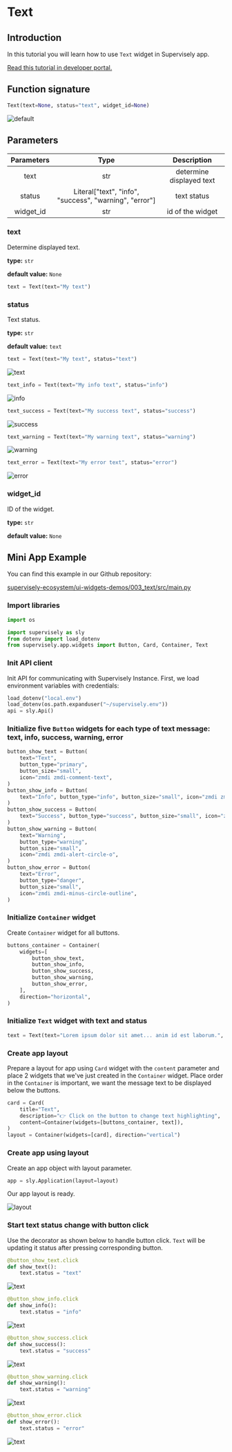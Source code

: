 # Text

## Introduction

In this tutorial you will learn how to use `Text` widget in Supervisely app.

[Read this tutorial in developer portal.](https://developer.supervise.ly/app-development/apps-with-gui/text)

## Function signature

```python
Text(text=None, status="text", widget_id=None)
```

![default](https://user-images.githubusercontent.com/48913536/202175644-0dc9c62a-544c-4460-8efa-f9af66e0b14f.png)

## Parameters

| Parameters |                          Type                          |       Description        |
| :--------: | :----------------------------------------------------: | :----------------------: |
|    text    |                          str                           | determine displayed text |
|   status   | Literal["text", "info", "success", "warning", "error"] |       text status        |
| widget_id  |                          str                           |     id of the widget     |

### text

Determine displayed text.

**type:** `str`

**default value:** `None`

```python
text = Text(text="My text")
```

### status

Text status.

**type:** `str`

**default value:** `text`

```python
text = Text(text="My text", status="text")
```

![text](https://user-images.githubusercontent.com/48913536/202175644-0dc9c62a-544c-4460-8efa-f9af66e0b14f.png)

```python
text_info = Text(text="My info text", status="info")
```

![info](https://user-images.githubusercontent.com/48913536/202175644-0dc9c62a-544c-4460-8efa-f9af66e0b14f.png)

```python
text_success = Text(text="My success text", status="success")
```

![success](https://user-images.githubusercontent.com/48913536/202175644-0dc9c62a-544c-4460-8efa-f9af66e0b14f.png)

```python
text_warning = Text(text="My warning text", status="warning")
```

![warning](https://user-images.githubusercontent.com/48913536/202175644-0dc9c62a-544c-4460-8efa-f9af66e0b14f.png)

```python
text_error = Text(text="My error text", status="error")
```

![error](https://user-images.githubusercontent.com/48913536/202175644-0dc9c62a-544c-4460-8efa-f9af66e0b14f.png)

### widget_id

ID of the widget.

**type:** `str`

**default value:** `None`

## Mini App Example

You can find this example in our Github repository:

[supervisely-ecosystem/ui-widgets-demos/003_text/src/main.py](https://github.com/supervisely-ecosystem/ui-widgets-demos/blob/master/003_text/src/main.py)

### Import libraries

```python
import os

import supervisely as sly
from dotenv import load_dotenv
from supervisely.app.widgets import Button, Card, Container, Text
```

### Init API client

Init API for communicating with Supervisely Instance. First, we load environment variables with credentials:

```python
load_dotenv("local.env")
load_dotenv(os.path.expanduser("~/supervisely.env"))
api = sly.Api()
```

### Initialize five `Button` widgets for each type of text message: text, info, success, warning, error

```python
button_show_text = Button(
    text="Text",
    button_type="primary",
    button_size="small",
    icon="zmdi zmdi-comment-text",
)
button_show_info = Button(
    text="Info", button_type="info", button_size="small", icon="zmdi zmdi-info-outline"
)
button_show_success = Button(
    text="Success", button_type="success", button_size="small", icon="zmdi zmdi-check"
)
button_show_warning = Button(
    text="Warning",
    button_type="warning",
    button_size="small",
    icon="zmdi zmdi-alert-circle-o",
)
button_show_error = Button(
    text="Error",
    button_type="danger",
    button_size="small",
    icon="zmdi zmdi-minus-circle-outline",
)
```

### Initialize `Container` widget

Create `Container` widget for all buttons.

```python
buttons_container = Container(
    widgets=[
        button_show_text,
        button_show_info,
        button_show_success,
        button_show_warning,
        button_show_error,
    ],
    direction="horizontal",
)
```

### Initialize `Text` widget with text and status

```python
text = Text(text="Lorem ipsum dolor sit amet... anim id est laborum.", status="text")
```

### Create app layout

Prepare a layout for app using `Card` widget with the `content` parameter and place 2 widgets that we've just created in the `Container` widget. Place order in the `Container` is important, we want the message text to be displayed below the buttons.

```python
card = Card(
    title="Text",
    description="👉 Click on the button to change text highlighting",
    content=Container(widgets=[buttons_container, text]),
)
layout = Container(widgets=[card], direction="vertical")
```

### Create app using layout

Create an app object with layout parameter.

```python
app = sly.Application(layout=layout)
```

Our app layout is ready.

![layout](https://user-images.githubusercontent.com/48913536/202438081-552d2ba1-c682-42aa-9010-064b460f3ce4.png)

### Start text status change with button click

Use the decorator as shown below to handle button click.
`Text` will be updating it status after pressing corresponding button.

```python
@button_show_text.click
def show_text():
    text.status = "text"
```

![text](https://user-images.githubusercontent.com/48913536/202436155-e9721f44-916d-48c2-9c30-f43f41f4c9ba.gif)

```python
@button_show_info.click
def show_info():
    text.status = "info"
```

![text](https://user-images.githubusercontent.com/48913536/202436155-e9721f44-916d-48c2-9c30-f43f41f4c9ba.gif)

```python
@button_show_success.click
def show_success():
    text.status = "success"
```

![text](https://user-images.githubusercontent.com/48913536/202436155-e9721f44-916d-48c2-9c30-f43f41f4c9ba.gif)

```python
@button_show_warning.click
def show_warning():
    text.status = "warning"
```

![text](https://user-images.githubusercontent.com/48913536/202436155-e9721f44-916d-48c2-9c30-f43f41f4c9ba.gif)

```python
@button_show_error.click
def show_error():
    text.status = "error"
```

![text](https://user-images.githubusercontent.com/48913536/202436155-e9721f44-916d-48c2-9c30-f43f41f4c9ba.gif)
